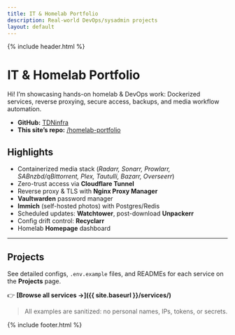 ```yaml
---
title: IT & Homelab Portfolio
description: Real-world DevOps/sysadmin projects
layout: default
---
```


{% include header.html %}

# IT & Homelab Portfolio

Hi! I’m showcasing hands-on homelab & DevOps work: Dockerized services, reverse proxying, secure access, backups, and media workflow automation.

- **GitHub:** [TDNinfra](https://github.com/TDNinfra)
- **This site’s repo:** [/homelab-portfolio](https://github.com/TDNinfra/homelab-portfolio)

## Highlights
- Containerized media stack (*Radarr, Sonarr, Prowlarr, SABnzbd/qBittorrent, Plex, Tautulli, Bazarr, Overseerr*)
- Zero-trust access via **Cloudflare Tunnel**
- Reverse proxy & TLS with **Nginx Proxy Manager**
- **Vaultwarden** password manager
- **Immich** (self-hosted photos) with Postgres/Redis
- Scheduled updates: **Watchtower**, post-download **Unpackerr**
- Config drift control: **Recyclarr**
- Homelab **Homepage** dashboard

---

## Projects
See detailed configs, `.env.example` files, and READMEs for each service on the **Projects** page.

👉 **[Browse all services →]({{ site.baseurl }}/services/)**

> All examples are sanitized: no personal names, IPs, tokens, or secrets.

{% include footer.html %}

